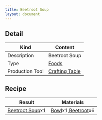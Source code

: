 ```yaml
---
title: Beetroot Soup
layout: document
---
```

## Detail

|Kind|Content|
|---|---|
|Description|Beetroot Soup|
|Type|[Foods](Foods)|
|Production Tool|[Crafting Table](Crafting_Table)|

## Recipe

|Result|Materials|
|---|---|
|[Beetroot Soup](Beetroot_Soup)x1|[Bowl](Bowl)x1,[Beetroot](Beetroot)x6|

